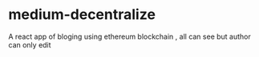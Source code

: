 # medium-decentralize

A react app of bloging using ethereum blockchain , all can see but author can only edit 
